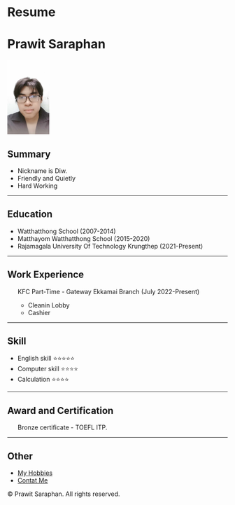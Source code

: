 # Resume
<html lang="en">
<head>
    <meta charset="UTF-8">
    <meta name="viewport" content="width=device-width, initial-scale=1.0">
</head>
<body>
    <h1>Prawit Saraphan</h1>
    <img src ="Image.jpg" alt ="Prawit" height="170">
    <h2>Summary</h2>
    <ul>
        <li>Nickname is Diw.</li>
        <li>Friendly and Quietly</li>
        <li>Hard Working</li>
    </ul>
    <hr>
    <h2>Education</h2>
    <ul>
        <li>Watthatthong School (2007-2014)</li>
        <li>Matthayom Watthatthong School (2015-2020)</li>
        <li>Rajamagala University Of Technology Krungthep (2021-Present)</li>
    </ul>
    <hr>
    <h2>Work Experience</h2>
    <ul>
        KFC Part-Time - Gateway Ekkamai Branch (July 2022-Present)
            <ul>
                <li>Cleanin Lobby</li>
                <li>Cashier</li>
            </ul>
    </ul>
    <hr />
    <h2>Skill</h2>
     <ul>
        <li>English skill ⭐️⭐️⭐️⭐️⭐️</li>
        <li>Computer skill ⭐️⭐️⭐️⭐️</li>
        <li>Calculation ⭐️⭐️⭐️⭐️</li>
     </ul>
    <hr />
    <h2>Award and Certification</h2>
     <ul>
        Bronze certificate - TOEFL ITP.
     </ul>
    <hr />
    <h2>Other</h2>
     <ul>
        <li><a href="./Other/Hobbies.html">My Hobbies</a></li>
        <li><a href="./Other/Contact.html">Contat Me</a></li>
     </ul>
    <footer>
    © Prawit Saraphan. All rights reserved.</footer>
</body>
</html>
